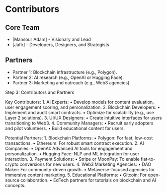 
# Contributors  
## Core Team  
- [Mansour Adam] - Visionary and Lead  
- [Jafir] - Developers, Designers, and Strategists  

## Partners  
- Partner 1: Blockchain infrastructure (e.g., Polygon).  
- Partner 2: AI research (e.g., OpenAI or Hugging Face).  
- Partner 3: Marketing and outreach (e.g., Web3 agencies).  

Step 3: Contributors and Partners

Key Contributors:
	1.	AI Experts:
	•	Develop models for content evaluation, user engagement scoring, and personalization.
	2.	Blockchain Developers:
	•	Implement and audit smart contracts.
	•	Optimize for scalability (e.g., use Layer 2 solutions).
	3.	UI/UX Designers:
	•	Create intuitive interfaces for users transitioning to Web3.
	4.	Community Managers:
	•	Recruit early adopters and pilot volunteers.
	•	Build educational content for users.

Potential Partners:
	1.	Blockchain Platforms:
	•	Polygon: For fast, low-cost transactions.
	•	Ethereum: For robust smart contract execution.
	2.	AI Companies:
	•	OpenAI: Advanced AI tools for engagement and personalization.
	•	Hugging Face: NLP and ML integration for user interaction.
	3.	Payment Solutions:
	•	Stripe or MoonPay: To enable fiat-to-crypto conversions for new users.
	4.	Web3 Marketing Agencies:
	•	DAO Maker: For community-driven growth.
	•	Metaverse-focused agencies for immersive content marketing.
	5.	Educational Platforms:
	•	Gitcoin: For open-source collaboration.
	•	EdTech partners for tutorials on blockchain and AI concepts.



